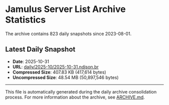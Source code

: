 # Jamulus Server List Archive Statistics

The archive contains 823 daily snapshots since 2023-08-01.

## Latest Daily Snapshot

- **Date**: 2025-10-31
- **URL**: [daily/2025-10/2025-10-31.ndjson.br](https://jamulus-archive.ap-south-1.linodeobjects.com/main/daily/2025-10/2025-10-31.ndjson.br)
- **Compressed Size**: 407.83 KB (417,614 bytes)
- **Uncompressed Size**: 48.54 MB (50,897,546 bytes)

---

This file is automatically generated during the daily archive consolidation process.
For more information about the archive, see [ARCHIVE.md](ARCHIVE.md).
